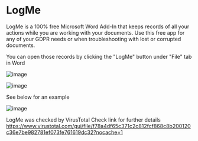 # LogMe

LogMe is a 100% free Microsoft Word Add-In that keeps records of all your actions while you are working with your documents.
Use this free app for any of your GDPR needs or when troubleshooting with lost or corrupted documents.

You can open those records by clicking the "LogMe" button under "File" tab in Word

![image](https://user-images.githubusercontent.com/94911727/156038642-286f37d3-07ee-4dad-8ecc-576c5780ec40.png)


![image](https://user-images.githubusercontent.com/94911727/156038684-01174312-c105-42f9-b648-2795be7ab4f9.png)

See below for an example

![image](https://user-images.githubusercontent.com/94911727/156038759-1741fa87-2f31-4c4b-b7b1-babfe9706308.png)

LogMe was checked by VirusTotal
Check link for further details
https://www.virustotal.com/gui/file/f78a4df65c371c2c812fcf868c8b200120c36e7be982781ef073fe761619dc32?nocache=1
